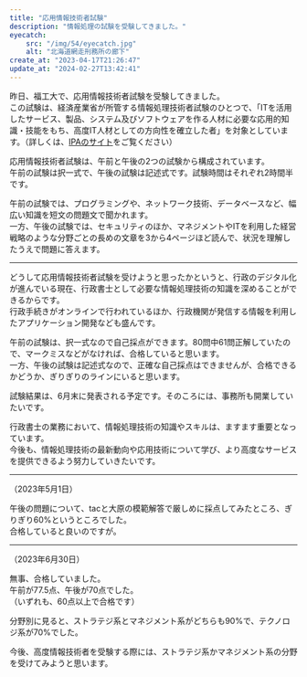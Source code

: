 ```yaml
---
title: "応用情報技術者試験"
description: "情報処理の試験を受験してきました。"
eyecatch: 
    src: "/img/54/eyecatch.jpg"
    alt: "北海道網走刑務所の廊下"
create_at: "2023-04-17T21:26:47"
update_at: "2024-02-27T13:42:41"
---
```


昨日、福工大で、応用情報技術者試験を受験してきました。  
この試験は、経済産業省が所管する情報処理技術者試験のひとつで、「ITを活用したサービス、製品、システム及びソフトウェアを作る人材に必要な応用的知識・技能をもち、高度IT人材としての方向性を確立した者」を対象としています。（詳しくは、[IPAのサイト](https://www.ipa.go.jp/shiken/kubun/ap.html)をご覧ください）

応用情報技術者試験は、午前と午後の2つの試験から構成されています。  
午前の試験は択一式で、午後の試験は記述式です。試験時間はそれぞれ2時間半です。

午前の試験では、プログラミングや、ネットワーク技術、データベースなど、幅広い知識を短文の問題文で聞かれます。  
一方、午後の試験では、セキュリティのほか、マネジメントやITを利用した経営戦略のような分野ごとの長めの文章を3から4ページほど読んで、状況を理解したうえで問題に答えます。

---

どうして応用情報技術者試験を受けようと思ったかというと、行政のデジタル化が進んでいる現在、行政書士として必要な情報処理技術の知識を深めることができるからです。  
行政手続きがオンラインで行われているほか、行政機関が発信する情報を利用したアプリケーション開発なども盛んです。

午前の試験は、択一式なので自己採点ができます。80問中61問正解していたので、マークミスなどがなければ、合格していると思います。  
一方、午後の試験は記述式なので、正確な自己採点はできませんが、合格できるかどうか、ぎりぎりのラインにいると思います。

試験結果は、6月末に発表される予定です。そのころには、事務所も開業していたいです。

行政書士の業務において、情報処理技術の知識やスキルは、ますます重要となっています。  
今後も、情報処理技術の最新動向や応用技術について学び、より高度なサービスを提供できるよう努力していきたいです。

---

（2023年5月1日）

午後の問題について、tacと大原の模範解答で厳しめに採点してみたところ、ぎりぎり60%というところでした。  
合格していると良いのですが。

---

（2023年6月30日）

無事、合格していました。  
午前が77.5点、午後が70点でした。  
（いずれも、60点以上で合格です）

分野別に見ると、ストラテジ系とマネジメント系がどちらも90%で、テクノロジ系が70%でした。

今後、高度情報技術者を受験する際には、ストラテジ系かマネジメント系の分野を受けてみようと思います。
